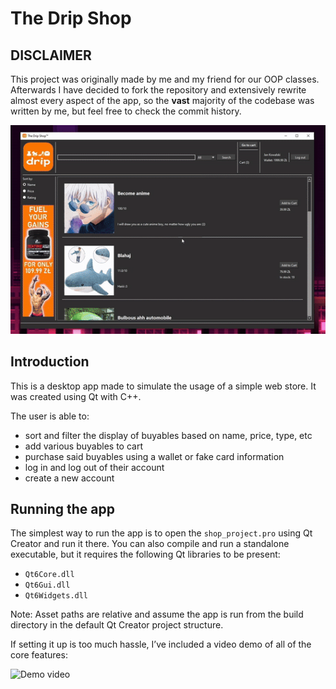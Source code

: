 # The Drip Shop

## DISCLAIMER

This project was originally made by me and my friend for our OOP classes. Afterwards I have decided to fork the repository and extensively rewrite almost every aspect of the app, so the **vast** majority of the codebase was written by me, but feel free to check the commit history.

![Demo purchase gif](readme_stuff/purchase.gif)

## Introduction

This is a desktop app made to simulate the usage of a simple web store. It was created using Qt with C++.

The user is able to:

- sort and filter the display of buyables based on name, price, type, etc
- add various buyables to cart
- purchase said buyables using a wallet or fake card information
- log in and log out of their account
- create a new account

## Running the app

The simplest way to run the app is to open the `shop_project.pro` using Qt Creator and run it there.
You can also compile and run a standalone executable, but it requires the following Qt libraries to be present:

- `Qt6Core.dll`
- `Qt6Gui.dll`
- `Qt6Widgets.dll`

Note: Asset paths are relative and assume the app is run from the build directory in the default Qt Creator project structure.

If setting it up is too much hassle, I’ve included a video demo of all of the core features:

![Demo video](https://www.youtube.com/watch?v=eDrE0IVixMk)
